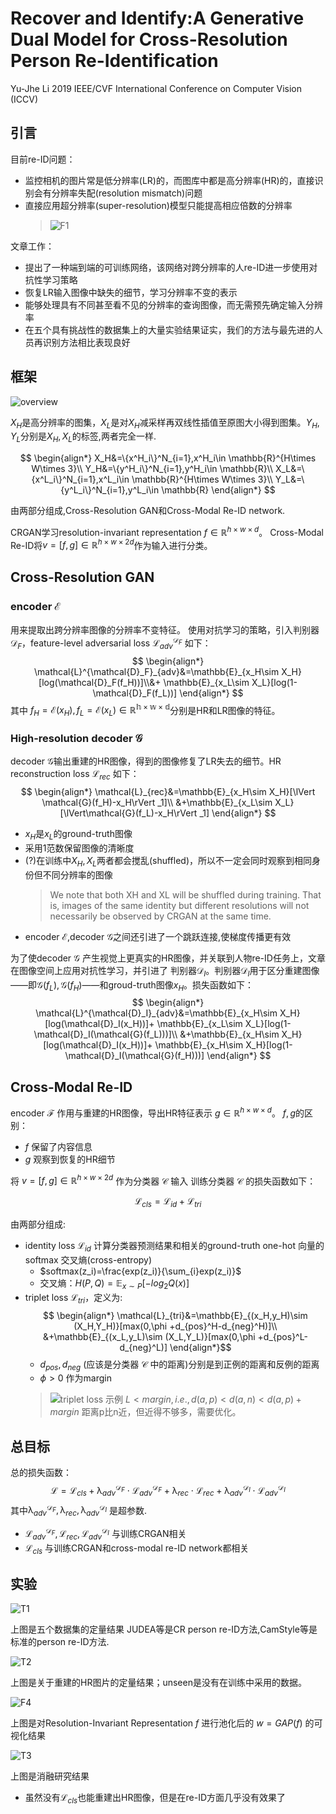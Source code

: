 # Recover and Identify:A Generative Dual Model for Cross-Resolution Person Re-Identification

Yu-Jhe Li
2019 IEEE/CVF International Conference on Computer Vision (ICCV)

## 引言

目前re-ID问题：

- 监控相机的图片常是低分辨率(LR)的，而图库中都是高分辨率(HR)的，直接识别会有分辨率失配(resolution mismatch)问题
- 直接应用超分辨率(super-resolution)模型只能提高相应倍数的分辨率
  >![F1](./pic/CAD-Net_F1.png)

文章工作：

- 提出了一种端到端的可训练网络，该网络对跨分辨率的人re-ID进一步使用对抗性学习策略
- 恢复LR输入图像中缺失的细节，学习分辨率不变的表示
- 能够处理具有不同甚至看不见的分辨率的查询图像，而无需预先确定输入分辨率
- 在五个具有挑战性的数据集上的大量实验结果证实，我们的方法与最先进的人员再识别方法相比表现良好

## 框架

![overview](./pic/CRGAN_overview.png)

$X_H$是高分辨率的图集，$X_L$是对$X_H$减采样再双线性插值至原图大小得到图集。$Y_H,Y_L$分别是$X_H,X_L$的标签,两者完全一样.

$$
\begin{align*}
    X_H&=\{x^H_i\}^N_{i=1},x^H_i\in \mathbb{R}^{H\times W\times 3}\\
    Y_H&=\{y^H_i\}^N_{i=1},y^H_i\in \mathbb{R}\\
    X_L&=\{x^L_i\}^N_{i=1},x^L_i\in \mathbb{R}^{H\times W\times 3}\\
    Y_L&=\{y^L_i\}^N_{i=1},y^L_i\in \mathbb{R}
\end{align*}
$$

由两部分组成,Cross-Resolution GAN和Cross-Modal Re-ID network.

CRGAN学习resolution-invariant representation $f\in \mathbb{R}^{h\times w\times d}$。
Cross-Modal Re-ID将$v=[f,g]\in \mathbb{R}^{h\times w\times 2d}$作为输入进行分类。

## Cross-Resolution GAN

### encoder $\mathcal{E}$

用来提取出跨分辨率图像的分辨率不变特征。
使用对抗学习的策略，引入判别器$\mathcal{D}_F$，feature-level adversarial loss $\mathcal{L}^{\mathcal{D}_F}_{adv}$ 如下：
$$
\begin{align*}
    \mathcal{L}^{\mathcal{D}_F}_{adv}&=\mathbb{E}_{x_H\sim X_H}[log(\mathcal{D}_F(f_H))]\\&+
    \mathbb{E}_{x_L\sim X_L}[log(1-\mathcal{D}_F(f_L))]
\end{align*}
$$
其中 $f_H=\mathcal{E}(x_H),f_L=\mathcal{E}(x_L)\in \mathbb{R^{h\times w\times d}}$分别是HR和LR图像的特征。

### High-resolution decoder $\mathcal{G}$

decoder $\mathcal{G}$输出重建的HR图像，得到的图像修复了LR失去的细节。HR reconstruction loss $\mathcal{L}_{rec}$ 如下：
$$
\begin{align*}
    \mathcal{L}_{rec}&=\mathbb{E}_{x_H\sim X_H}[\lVert \mathcal{G}(f_H)-x_H\rVert _1]\\
    &+\mathbb{E}_{x_L\sim X_L}[\lVert\mathcal{G}(f_L)-x_H\rVert _1]
\end{align*}
$$

- $x_H$是$x_L$的ground-truth图像
- 采用1范数保留图像的清晰度
- (?)在训练中$X_H,X_L$两者都会搅乱(shuffled)，所以不一定会同时观察到相同身份但不同分辨率的图像
  >We note that both XH and XL will be shuffled during training. That is, images of the same identity but different resolutions will not necessarily be observed by CRGAN at the same time.
- encoder $\mathcal{E}$,decoder $\mathcal{G}$之间还引进了一个跳跃连接,使梯度传播更有效

为了使decoder $\mathcal{G}$ 产生视觉上更真实的HR图像，并关联到人物re-ID任务上，文章在图像空间上应用对抗性学习，并引进了 判别器$\mathcal{D}_I$。判别器$\mathcal{D}_I$用于区分重建图像——即$\mathcal{G}(f_L),\mathcal{G}(f_H)$——和groud-truth图像$x_H$。损失函数如下：
$$
\begin{align*}
    \mathcal{L}^{\mathcal{D}_I}_{adv}&=\mathbb{E}_{x_H\sim X_H}[log(\mathcal{D}_I(x_H))]+
    \mathbb{E}_{x_L\sim X_L}[log(1-\mathcal{D}_I(\mathcal{G}(f_L)))]\\
    &+\mathbb{E}_{x_H\sim X_H}[log(\mathcal{D}_I(x_H))]+
    \mathbb{E}_{x_H\sim X_H}[log(1-\mathcal{D}_I(\mathcal{G}(f_H)))]
\end{align*}
$$

## Cross-Modal Re-ID

encoder $\mathcal{F}$ 作用与重建的HR图像，导出HR特征表示 $g\in \mathbb{R}^{h\times w\times d}$。
$f,g$的区别：

- $f$ 保留了内容信息
- $g$ 观察到恢复的HR细节

将 $v=[f,g]\in \mathbb{R}^{h\times w\times 2d}$ 作为分类器 $\mathcal{C}$ 输入
训练分类器 $\mathcal{C}$ 的损失函数如下：

$$
\mathcal{L}_{cls}=\mathcal{L}_{id}+\mathcal{L}_{tri}
$$

由两部分组成:

- identity loss $\mathcal{L}_{id}$ 计算分类器预测结果和相关的ground-truth one-hot 向量的 softmax 交叉熵(cross-entropy)
  - $softmax(z_i)=\frac{exp(z_i)}{\sum_{i}exp(z_i)}$
  - 交叉熵：$H(P,Q)=\mathbb{E}_{x\sim P}[-log_2Q(x)]$
- triplet loss $\mathcal{L}_{tri}$，定义为:$$
\begin{align*}
    \mathcal{L}_{tri}&=\mathbb{E}_{(x_H,y_H)\sim (X_H,Y_H)}[max(0,\phi +d_{pos}^H-d_{neg}^H)]\\
    &+\mathbb{E}_{(x_L,y_L)\sim (X_L,Y_L)}[max(0,\phi +d_{pos}^L-d_{neg}^L)]
\end{align*}$$
  - $d_{pos},d_{neg}$ (应该是分类器 $\mathcal{C}$ 中的距离)分别是到正例的距离和反例的距离
  - $\phi>0$ 作为margin
  >![triplet loss 示例](./pic/CAD-Net_triplet_loss示例.png)
  $L<margin,i.e.,d(a,p)<d(a,n)<d(a,p)+margin$ 距离p比n近，但近得不够多，需要优化。

## 总目标

总的损失函数：
$$
\mathcal{L}=\mathcal{L}_{cls}+\mathcal{\lambda}_{adv}^{\mathcal{D}_F}\cdot\mathcal{L}_{adv}^{\mathcal{D}_F}+\mathcal{\lambda}_{rec}\cdot\mathcal{L}_{rec}+\mathcal{\lambda}_{adv}^{\mathcal{D}_I}\cdot\mathcal{L}_{adv}^{\mathcal{D}_I}
$$
其中$\mathcal{\lambda}_{adv}^{\mathcal{D}_F},\mathcal{\lambda}_{rec},\mathcal{\lambda}_{adv}^{\mathcal{D}_I}$ 是超参数.

- $\mathcal{L}_{adv}^{\mathcal{D}_F},\mathcal{L}_{rec},\mathcal{L}_{adv}^{\mathcal{D}_I}$ 与训练CRGAN相关
- $\mathcal{L}_{cls}$ 与训练CRGAN和cross-modal re-ID network都相关

## 实验

![T1](./pic/CAD-Net_T1.png)

上图是五个数据集的定量结果
JUDEA等是CR person re-ID方法,CamStyle等是标准的person re-ID方法.

![T2](./pic/CAD-Net_T2.png)

上图是关于重建的HR图片的定量结果；unseen是没有在训练中采用的数据。

![F4](./pic/CAD-Net_F4.png)

上图是对Resolution-Invariant Representation $f$ 进行池化后的 $w=GAP(f)$ 的可视化结果

![T3](./pic/CAD-Net_T3.png)

上图是消融研究结果

- 虽然没有$\mathcal{L}_{cls}$也能重建出HR图像，但是在re-ID方面几乎没有效果了
